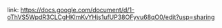 link:
https://docs.google.com/document/d/1-oThVS5WpdR3CLCgHKlmKvYHjs1ufUP38OFyvu68qO0/edit?usp=sharing